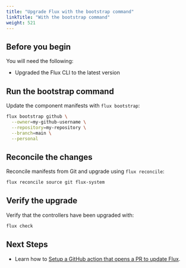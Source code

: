 ```yaml
---
title: "Upgrade Flux with the bootstrap command"
linkTitle: "With the bootstrap command"
weight: 521
---
```


## Before you begin

You will need the following:

- Upgraded the Flux CLI to the latest version

## Run the bootstrap command

Update the component manifests with ``flux bootstrap``:

```bash
flux bootstrap github \
  --owner=my-github-username \
  --repository=my-repository \
  --branch=main \
  --personal
```

## Reconcile the changes

Reconcile manifests from Git and upgrade using ``flux reconcile``:

```bash
flux reconcile source git flux-system
```

## Verify the upgrade

Verify that the controllers have been upgraded with:

```bash
flux check
```

## Next Steps

- Learn how to [Setup a GitHub action that opens a PR to update Flux](https://github.com/fluxcd/flux2/tree/main/action).

